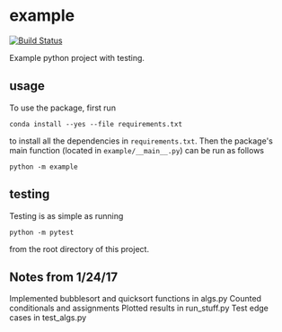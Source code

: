 # example

[![Build
Status](https://travis-ci.org/zoesteier/example.svg?branch=master)](https://travis-ci.org/zoesteier/example)

Example python project with testing.

## usage

To use the package, first run

```
conda install --yes --file requirements.txt
```

to install all the dependencies in `requirements.txt`. Then the package's
main function (located in `example/__main__.py`) can be run as follows

```
python -m example
```

## testing

Testing is as simple as running

```
python -m pytest
```

from the root directory of this project.

## Notes from 1/24/17

Implemented bubblesort and quicksort functions in algs.py
Counted conditionals and assignments
Plotted results in run_stuff.py
Test edge cases in test_algs.py
